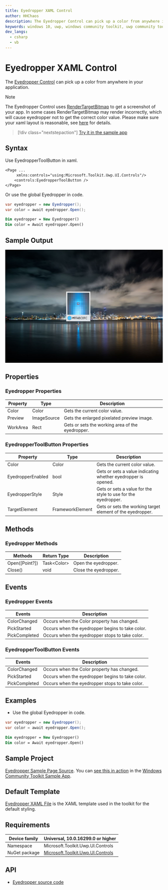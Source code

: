 ```yaml
---
title: Eyedropper XAML Control
author: HHChaos
description: The Eyedropper Control can pick up a color from anywhere in your application.
keywords: windows 10, uwp, windows community toolkit, uwp community toolkit, uwp toolkit, Eyedropper, xaml Control, xaml
dev_langs:
  - csharp
  - vb
---
```


# Eyedropper XAML Control

The [Eyedropper Control](https://docs.microsoft.com/dotnet/api/microsoft.toolkit.uwp.ui.controls.eyedropper) can pick up a color from anywhere in your application.

> [!NOTE]
> The Eyedropper Control uses [RenderTargetBitmap](https://docs.microsoft.com/uwp/api/windows.ui.xaml.media.imaging.rendertargetbitmap) to get a screenshot of your app. In some cases RenderTargetBitmap may render incorrectly, which will cause eyedropper not to get the correct color value. Please make sure your xaml layout is reasonable, see [here](https://docs.microsoft.com/uwp/api/windows.ui.xaml.media.imaging.rendertargetbitmap#xaml-visuals-and-rendertargetbitmap-capture-capabilities) for details.

> [!div class="nextstepaction"]
> [Try it in the sample app](uwpct://Controls?sample=Eyedropper)

## Syntax

Use EyedropperToolButton in xaml.

```xaml
<Page ...
     xmlns:controls="using:Microsoft.Toolkit.Uwp.UI.Controls"/>
    <controls:EyedropperToolButton />
</Page>
```

Or use the global Eyedropper in code.

```csharp
var eyedropper = new Eyedropper();
var color = await eyedropper.Open();
```

```vb
Dim eyedropper = New Eyedropper()
Dim color = Await eyedropper.Open()
```

## Sample Output

![Eyedropper animation](../resources/images/Controls/Eyedropper.png)

## Properties

### Eyedropper Properties

| Property | Type        | Description                                      |
| -------- | ----------- | ------------------------------------------------ |
| Color    | Color       | Gets the current color value.                    |
| Preview  | ImageSource | Gets the enlarged pixelated preview image.       |
| WorkArea | Rect        | Gets or sets the working area of the eyedropper. |

### EyedropperToolButton Properties

| Property          | Type             | Description                                                  |
| ----------------- | ---------------- | ------------------------------------------------------------ |
| Color             | Color            | Gets the current color value.                                |
| EyedropperEnabled | bool             | Gets or sets a value indicating whether eyedropper is opened. |
| EyedropperStyle   | Style            | Gets or sets a value for the style to use for the eyedropper. |
| TargetElement     | FrameworkElement | Gets or sets the working target element of the eyedropper.   |

## Methods

### Eyedropper Methods

| Methods        | Return Type | Description           |
| -------------- | ----------- | --------------------- |
| Open([Point?]) | Task\<Color> | Open the eyedropper.  |
| Close()        | void        | Close the eyedropper. |

## Events

### Eyedropper Events

| Events        | Description                                      |
| ------------- | ------------------------------------------------ |
| ColorChanged  | Occurs when the Color property has changed.      |
| PickStarted   | Occurs when the eyedropper begins to take color. |
| PickCompleted | Occurs when the eyedropper stops to take color.  |

### EyedropperToolButton Events

| Events        | Description                                      |
| ------------- | ------------------------------------------------ |
| ColorChanged  | Occurs when the Color property has changed.      |
| PickStarted   | Occurs when the eyedropper begins to take color. |
| PickCompleted | Occurs when the eyedropper stops to take color.  |

## Examples

- Use the global Eyedropper in code.

```csharp
var eyedropper = new Eyedropper();
var color = await eyedropper.Open();
```

```vb
Dim eyedropper = New Eyedropper()
Dim color = Await eyedropper.Open()
```

## Sample Project

[Eyedropper Sample Page Source](https://github.com/Microsoft/WindowsCommunityToolkit//tree/master/Microsoft.Toolkit.Uwp.SampleApp/SamplePages/Eyedropper). You can [see this in action](uwpct://Controls?sample=Eyedropper) in the [Windows Community Toolkit Sample App](https://aka.ms/uwptoolkitapp).

## Default Template

[Eyedropper XAML File](https://github.com/windows-toolkit/WindowsCommunityToolkit/blob/master/Microsoft.Toolkit.Uwp.UI.Controls.Media/Eyedropper/Eyedropper.xaml) is the XAML template used in the toolkit for the default styling.

## Requirements

| Device family | Universal, 10.0.16299.0 or higher                            |
| ------------- | ------------------------------------------------------------ |
| Namespace     | Microsoft.Toolkit.Uwp.UI.Controls                            |
| NuGet package | [Microsoft.Toolkit.Uwp.UI.Controls](https://www.nuget.org/packages/Microsoft.Toolkit.Uwp.UI.Controls/) |

## API

* [Eyedropper source code](https://github.com/Microsoft/WindowsCommunityToolkit//tree/master/Microsoft.Toolkit.Uwp.UI.Controls/Eyedropper)
